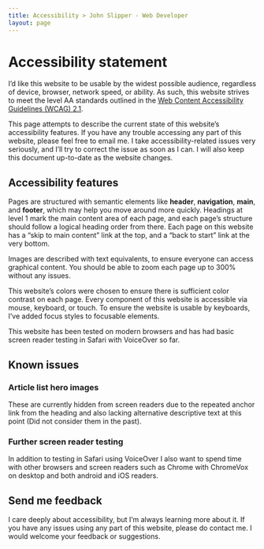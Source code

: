 ```yaml
---
title: Accessibility > John Slipper - Web Developer
layout: page
---
```


# Accessibility statement

I’d like this website to be usable by the widest possible audience, regardless of device, browser, network speed, or ability. As such, this website strives to meet the level AA standards outlined in the [Web Content Accessibility Guidelines (WCAG) 2.1](https://www.w3.org/TR/WCAG21/).

This page attempts to describe the current state of this website’s accessibility features. If you have any trouble accessing any part of this website, please feel free to email me. I take accessibility-related issues very seriously, and I’ll try to correct the issue as soon as I can. I will also keep this document up-to-date as the website changes.

## Accessibility features

Pages are structured with semantic elements like **header**, **navigation**, **main**, and **footer**, which may help you move around more quickly. Headings at level 1 mark the main content area of each page, and each page’s structure should follow a logical heading order from there. Each page on this website has a “skip to main content” link at the top, and a “back to start” link at the very bottom.

Images are described with text equivalents, to ensure everyone can access graphical content. You should be able to zoom each page up to 300% without any issues.

This website’s colors were chosen to ensure there is sufficient color contrast on each page. Every component of this website is accessible via mouse, keyboard, or touch. To ensure the website is usable by keyboards, I’ve added focus styles to focusable elements.

This website has been tested on modern browsers and has had basic screen reader testing in Safari with VoiceOver so far.

## Known issues

### Article list hero images

These are currently hidden from screen readers due to the repeated anchor link from the heading and also lacking alternative descriptive text at this point (Did not consider them in the past).

### Further screen reader testing

In addition to testing in Safari using VoiceOver I also want to spend time with other browsers and screen readers such as Chrome with ChromeVox on desktop and both android and iOS readers.

## Send me feedback

I care deeply about accessibility, but I’m always learning more about it. If you have any issues using any part of this website, please do contact me. I would welcome your feedback or suggestions.
